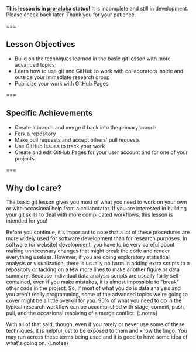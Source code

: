 ---
---

**This lesson is in [pre-alpha](https://en.wikipedia.org/wiki/Software_release_life_cycle#Pre-alpha) status!**
It is incomplete and still in development. Please check back later. Thank you for your patience.

===

## Lesson Objectives

- Build on the techniques learned in the basic git lesson with more advanced topics
- Learn how to use git and GitHub to work with collaborators inside and outside your immediate research group
- Publicize your work with GitHub Pages

===

## Specific Achievements

- Create a branch and merge it back into the primary branch
- Fork a repository
- Make pull requests and accept others' pull requests
- Use GitHub Issues to track your work
- Create and edit GitHub Pages for your user account and for one of your projects

===

## Why do I care?

The basic git lesson gives you most of what you need to work on your own or with occasional help from a collaborator. If you are
interested in building your git skills to deal with more complicated workflows, this lesson is intended for you!

Before you continue, it's important to note that a lot of these procedures are more widely used for software development than
for research purposes. In software (or website) development, you have to be very careful about making unnecessary changes that
might break the code and render everything useless. However, if you are doing exploratory statistical analysis or visualization,
there is usually no harm in adding extra scripts to a repository or tacking on a few more lines to make another figure or data
summary. Because individual data analysis scripts are usually fairly self-contained, even if you make mistakes, it is almost
impossible to "break" other code in the project. So, if most of what you do is data analysis and you aren't really programming,
some of the advanced topics we're going to cover might be a little overkill for you. 95% of what you need to do in the typical
research workflow can be accomplished with stage, commit, push, pull, and the occasional resolving of a merge conflict.
{:.notes}

With all of that said, though, even if you rarely or never use some of these techniques, it is helpful just to be exposed to
them and know the lingo. You may run across these terms being used and it is good to have some idea of what's going on.
{:.notes}

